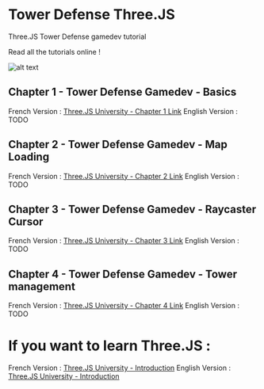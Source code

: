 # Tower Defense Three.JS
Three.JS Tower Defense gamedev tutorial

Read all the tutorials online !

![alt text](https://threejs-university.com/wp-content/uploads/2021/08/Capture-decran-de-2021-08-01-16-07-59-e1628686089467-1024x528.png)

## Chapter 1 - Tower Defense Gamedev - Basics
French Version : [Three.JS University - Chapter 1 Link](https://threejs-university.com/2021/08/09/creer-un-jeu-de-tower-defense-avec-three-js-partie-1/)
English Version : TODO

## Chapter 2 - Tower Defense Gamedev - Map Loading
French Version : [Three.JS University - Chapter 2 Link](https://threejs-university.com/2021/08/11/creer-un-jeu-de-tower-defense-avec-three-js-partie-2/)
English Version : TODO

## Chapter 3 - Tower Defense Gamedev - Raycaster Cursor
French Version : [Three.JS University - Chapter 3 Link](https://threejs-university.com/2021/08/14/creer-un-jeu-de-tower-defense-avec-three-js-partie-3/)
English Version : TODO

## Chapter 4 - Tower Defense Gamedev - Tower management
French Version : [Three.JS University - Chapter 4 Link](https://threejs-university.com/2021/08/19/creer-un-jeu-de-tower-defense-avec-three-js-partie-4-creation-et-suppression-de-tours/)
English Version : TODO

# If you want to learn Three.JS :
French Version : [Three.JS University - Introduction](https://threejs-university.com/2021/06/16/hello-world/)
English Version : [Three.JS University - Introduction](https://en.threejs-university.com/2021/08/02/three-js-university/)
